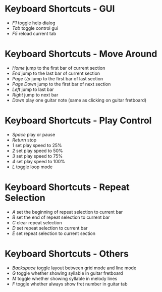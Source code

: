 # Keyboard Shortcuts - GUI
- *F1* toggle help dialog
- *Tab* toggle control gui
- *F5* reload current tab

# Keyboard Shortcuts - Move Around
- *Home* jump to the first bar of current section
- *End* jump to the last bar of current section
- *Page Up* jump to the first bar of last section
- *Page Down* jump to the first bar of next section
- *Left* jump to last bar
- *Right* jump to next bar
- *Down* play one guitar note (same as clicking on guitar fretboard)

# Keyboard Shortcuts - Play Control
- *Space* play or pause
- *Return* stop
- *1* set play speed to 25%
- *2* set play speed to 50%
- *3* set play speed to 75%
- *4* set play speed to 100%
- *L* toggle loop mode

# Keyboard Shortcuts - Repeat Selection
- *A* set the beginning of repeat selection to current bar
- *B* set the end of repeat selection to current bar
- *C* clear repeat selection
- *D* set repeat selection to current bar
- *E* set repeat selection to current section

# Keyboard Shortcuts - Others
- *Backspace* toggle layout between grid mode and line mode
- *G* toggle whether showing syllable in guitar fretboard
- *M* toggle whether showing syllable in melody lines
- *F* toggle whether always show fret number in guitar tab
